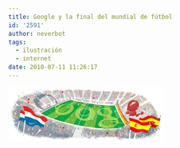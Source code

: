 ```yaml
---
title: Google y la final del mundial de fútbol
id: '2591'
author: neverbot
tags:
  - ilustración
  - internet
date: 2010-07-11 11:26:17
---
```


[![201007111125.jpg](./google-y-la-final-del-mundial-de-futbol/201007111125.jpg)](http://www.google.es/search?q=Copa+Mundial+de+la+FIFA+2010%3A+Finales&ct=worldcupfinale10-hp&oi=ddle)